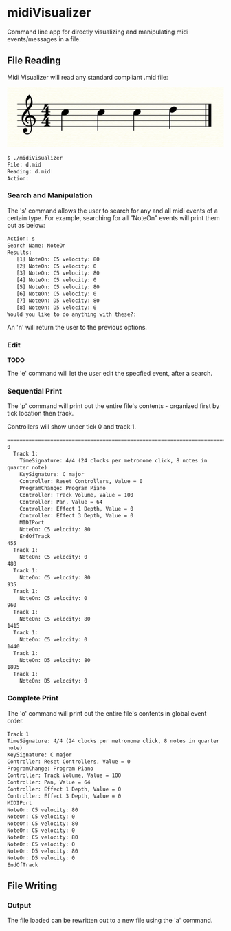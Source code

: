 # midiVisualizer
Command line app for directly visualizing and manipulating midi events/messages in a file.

## File Reading

Midi Visualizer will read any standard compliant .mid file: 

![alt-text](https://github.com/jaredheddinger/midiVisualizer/blob/master/Resources/SampleScore.png)
```
$ ./midiVisualizer 
File: d.mid
Reading: d.mid
Action:
```

### Search and Manipulation

The 's' command allows the user to search for any and all midi events of a certain type. For example, searching for all "NoteOn" events will print them out as below: 

```
Action: s
Search Name: NoteOn
Results: 
   [1] NoteOn: C5 velocity: 80
   [2] NoteOn: C5 velocity: 0
   [3] NoteOn: C5 velocity: 80
   [4] NoteOn: C5 velocity: 0
   [5] NoteOn: C5 velocity: 80
   [6] NoteOn: C5 velocity: 0
   [7] NoteOn: D5 velocity: 80
   [8] NoteOn: D5 velocity: 0
Would you like to do anything with these?: 
```

An 'n' will return the user to the previous options. 

### Edit 

**TODO**

The 'e' command will let the user edit the specfied event, after a search. 

### Sequential Print 
The 'p' command will print out the entire file's contents - organized first by tick location then track. 

Controllers will show under tick 0 and track 1. 

```
================================================================================
0    
  Track 1:
    TimeSignature: 4/4 (24 clocks per metronome click, 8 notes in quarter note)
    KeySignature: C major
    Controller: Reset Controllers, Value = 0
    ProgramChange: Program Piano
    Controller: Track Volume, Value = 100
    Controller: Pan, Value = 64
    Controller: Effect 1 Depth, Value = 0
    Controller: Effect 3 Depth, Value = 0
    MIDIPort
    NoteOn: C5 velocity: 80
    EndOfTrack
455 
  Track 1:
    NoteOn: C5 velocity: 0
480 
  Track 1:
    NoteOn: C5 velocity: 80
935 
  Track 1:
    NoteOn: C5 velocity: 0
960 
  Track 1:
    NoteOn: C5 velocity: 80
1415
  Track 1:
    NoteOn: C5 velocity: 0
1440
  Track 1:
    NoteOn: D5 velocity: 80
1895
  Track 1:
    NoteOn: D5 velocity: 0
```

### Complete Print 

The 'o' command will print out the entire file's contents in global event order. 

```
Track 1
TimeSignature: 4/4 (24 clocks per metronome click, 8 notes in quarter note)
KeySignature: C major
Controller: Reset Controllers, Value = 0
ProgramChange: Program Piano
Controller: Track Volume, Value = 100
Controller: Pan, Value = 64
Controller: Effect 1 Depth, Value = 0
Controller: Effect 3 Depth, Value = 0
MIDIPort
NoteOn: C5 velocity: 80
NoteOn: C5 velocity: 0
NoteOn: C5 velocity: 80
NoteOn: C5 velocity: 0
NoteOn: C5 velocity: 80
NoteOn: C5 velocity: 0
NoteOn: D5 velocity: 80
NoteOn: D5 velocity: 0
EndOfTrack

```

## File Writing 

### Output 

The file loaded can be rewritten out to a new file using the 'a' command. 
